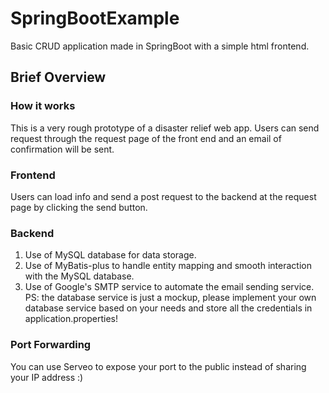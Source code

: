 # SpringBootExample
Basic CRUD application made in SpringBoot with a simple html frontend.
## Brief Overview
### How it works
This is a very rough prototype of a disaster relief web app. Users can send request through the request page of the front end and an email of confirmation will be sent.
### Frontend
Users can load info and send a post request to the backend at the request page by clicking the send button.
### Backend
1. Use of MySQL database for data storage.
2. Use of MyBatis-plus to handle entity mapping and smooth interaction with the MySQL database.
3. Use of Google's SMTP service to automate the email sending service.
PS: the database service is just a mockup, please implement your own database service based on your needs and store all the credentials in application.properties!
### Port Forwarding
You can use Serveo to expose your port to the public instead of sharing your IP address :)
